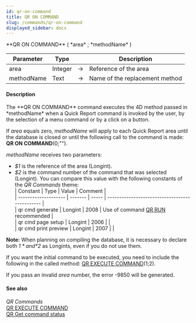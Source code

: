 ```yaml
---
id: qr-on-command
title: QR ON COMMAND
slug: /commands/qr-on-command
displayed_sidebar: docs
---
```


<!--REF #_command_.QR ON COMMAND.Syntax-->**QR ON COMMAND** ( *area* ; *methodName* )<!-- END REF-->
<!--REF #_command_.QR ON COMMAND.Params-->
| Parameter | Type |  | Description |
| --- | --- | --- | --- |
| area | Integer | &srarr; | Reference of the area |
| methodName | Text | &srarr; | Name of the replacement method |

<!-- END REF-->

#### Description 

<!--REF #_command_.QR ON COMMAND.Summary-->The **QR ON COMMAND** command executes the 4D method passed in *methodName* when a Quick Report command is invoked by the user, by the selection of a menu command or by a click on a button.<!-- END REF-->

If *area* equals zero, *methodName* will apply to each Quick Report area until the database is closed or until the following call to the command is made: **QR ON COMMAND**(0;"").

*methodName* receives two parameters:

* *$1* is the reference of the area (Longint).
* *$2* is the command number of the command that was selected (Longint). You can compare this value with the following constants of the *QR Commands* theme:  
| Constant             | Type    | Value | Comment                                        |  
| -------------------- | ------- | ----- | ---------------------------------------------- |  
| qr cmd generate      | Longint | 2008  | Use of command [QR RUN](qr-run.md) recommended |  
| qr cmd page setup    | Longint | 2006  |                                                |  
| qr cmd print preview | Longint | 2007  |                                                |

**Note:** When planning on compiling the database, it is necessary to declare both *$1* and *$2* as Longints, even if you do not use them.

If you want the initial command to be executed, you need to include the following in the called method: [QR EXECUTE COMMAND](qr-execute-command.md)($1;$2).

If you pass an invalid *area* number, the error -9850 will be generated.

#### See also 

*QR Commands*  
[QR EXECUTE COMMAND](qr-execute-command.md)  
[QR Get command status](qr-get-command-status.md)  